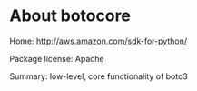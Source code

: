 About botocore
==============

Home: http://aws.amazon.com/sdk-for-python/

Package license: Apache

Summary: low-level, core functionality of boto3
